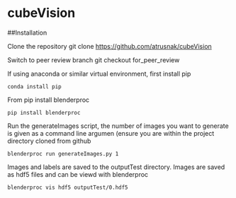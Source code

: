 # cubeVision

##Installation

Clone the repository 
    git clone https://github.com/atrusnak/cubeVision

Switch to peer review branch
    git checkout for_peer_review

If using anaconda or similar virtual environment, first install pip

    conda install pip

From pip install blenderproc

    pip install blenderproc

Run the generateImages script, the number of images you want to generate is given as a command
line argumen (ensure you are within the project directory cloned from github

    blenderproc run generateImages.py 1

Images and labels are saved to the outputTest directory. Images are saved as hdf5 files and can 
be viewd with blenderproc

    blenderproc vis hdf5 outputTest/0.hdf5
